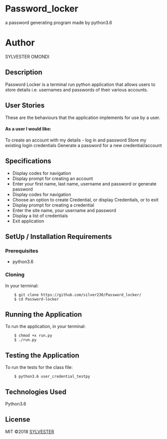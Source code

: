 # Password_locker
a password generating program  made by python3.6
# Author 
 SYLVESTER OMONDI
## Description
Password Locker is a terminal run python application that allows users to store details i.e. usernames and passwords of their various accounts.

## User Stories
These are the behaviours that the application implements for use by a user.

#### As a user I would like:
 To create an account with my details - log in and password
Store my existing login credentials
 Generate a password for a new credential/account

## Specifications
* Display codes for navigation
* Display prompt for creating an account
* Enter your first name, last name, username and password or generate password
* Display codes for navigation
* Choose an option to create Credential, or display Credentials, or to exit 
* Display prompt for creating a credential
* Enter the site name, your username and password 
* Display a list of credentials 
* Exit application

## SetUp / Installation Requirements
### Prerequisites
* python3.6

### Cloning
 In your terminal:
        
        $ git clone https://github.com/silver230/Password_locker/
        $ cd Password-locker

## Running the Application
To run the application, in your terminal:

        $ chmod +x run.py
        $ ./run.py
        
## Testing the Application
 To run the tests for the class file:

        $ python3.6 user_credential_testpy
       

        
## Technologies Used
Python3.6

## License
MIT &copy;2018 [SYLVESTER](https://github.com/silver230/)

